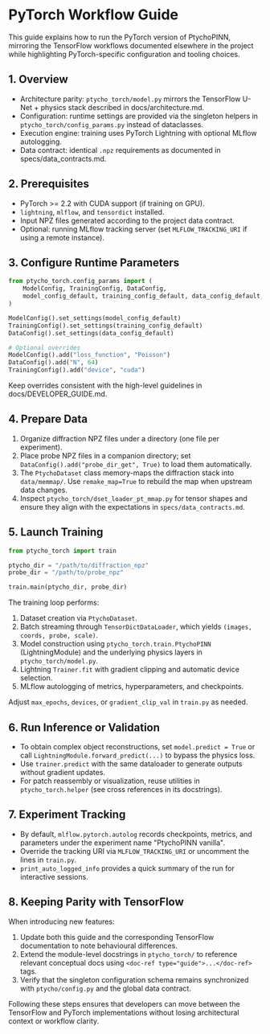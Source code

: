 # PyTorch Workflow Guide

This guide explains how to run the PyTorch version of PtychoPINN, mirroring the
TensorFlow workflows documented elsewhere in the project while highlighting
PyTorch-specific configuration and tooling choices.

## 1. Overview

- Architecture parity: `ptycho_torch/model.py` mirrors the TensorFlow U-Net +
  physics stack described in <doc-ref type="guide">docs/architecture.md</doc-ref>.
- Configuration: runtime settings are provided via the singleton helpers in
  `ptycho_torch/config_params.py` instead of dataclasses.
- Execution engine: training uses PyTorch Lightning with optional MLflow autologging.
- Data contract: identical `.npz` requirements as documented in
  <doc-ref type="contract">specs/data_contracts.md</doc-ref>.

## 2. Prerequisites

- PyTorch >= 2.2 with CUDA support (if training on GPU).
- `lightning`, `mlflow`, and `tensordict` installed.
- Input NPZ files generated according to the project data contract.
- Optional: running MLflow tracking server (set `MLFLOW_TRACKING_URI` if using a remote instance).

## 3. Configure Runtime Parameters

```python
from ptycho_torch.config_params import (
    ModelConfig, TrainingConfig, DataConfig,
    model_config_default, training_config_default, data_config_default,
)

ModelConfig().set_settings(model_config_default)
TrainingConfig().set_settings(training_config_default)
DataConfig().set_settings(data_config_default)

# Optional overrides
ModelConfig().add("loss_function", "Poisson")
DataConfig().add("N", 64)
TrainingConfig().add("device", "cuda")
```

Keep overrides consistent with the high-level guidelines in
<doc-ref type="guide">docs/DEVELOPER_GUIDE.md</doc-ref>.

## 4. Prepare Data

1. Organize diffraction NPZ files under a directory (one file per experiment).
2. Place probe NPZ files in a companion directory; set `DataConfig().add("probe_dir_get", True)`
   to load them automatically.
3. The `PtychoDataset` class memory-maps the diffraction stack into
   `data/memmap/`. Use `remake_map=True` to rebuild the map when upstream data changes.
4. Inspect `ptycho_torch/dset_loader_pt_mmap.py` for tensor shapes and ensure they align with the
   expectations in `specs/data_contracts.md`.

## 5. Launch Training

```python
from ptycho_torch import train

ptycho_dir = "/path/to/diffraction_npz"
probe_dir = "/path/to/probe_npz"

train.main(ptycho_dir, probe_dir)
```

The training loop performs:

1. Dataset creation via `PtychoDataset`.
2. Batch streaming through `TensorDictDataLoader`, which yields `(images, coords, probe, scale)`.
3. Model construction using `ptycho_torch.train.PtychoPINN` (LightningModule) and the underlying
   physics layers in `ptycho_torch/model.py`.
4. Lightning `Trainer.fit` with gradient clipping and automatic device selection.
5. MLflow autologging of metrics, hyperparameters, and checkpoints.

Adjust `max_epochs`, `devices`, or `gradient_clip_val` in `train.py` as needed.

## 6. Run Inference or Validation

- To obtain complex object reconstructions, set `model.predict = True` or call
  `LightningModule.forward_predict(...)` to bypass the physics loss.
- Use `trainer.predict` with the same dataloader to generate outputs without gradient updates.
- For patch reassembly or visualization, reuse utilities in `ptycho_torch.helper`
  (see cross references in its docstrings).

## 7. Experiment Tracking

- By default, `mlflow.pytorch.autolog` records checkpoints, metrics, and parameters under the
  experiment name "PtychoPINN vanilla".
- Override the tracking URI via `MLFLOW_TRACKING_URI` or uncomment the lines in `train.py`.
- `print_auto_logged_info` provides a quick summary of the run for interactive sessions.

## 8. Keeping Parity with TensorFlow

When introducing new features:

1. Update both this guide and the corresponding TensorFlow documentation to note behavioural
   differences.
2. Extend the module-level docstrings in `ptycho_torch/` to reference relevant conceptual docs
   using `<doc-ref type="guide">...</doc-ref>` tags.
3. Verify that the singleton configuration schema remains synchronized with
   `ptycho/config.py` and the global data contract.

Following these steps ensures that developers can move between the TensorFlow and PyTorch
implementations without losing architectural context or workflow clarity.
